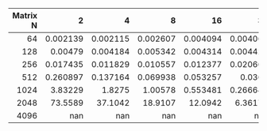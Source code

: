 |   Matrix N |          2 |          4 |          8 |         16 |         32 |        64 |        128 |
|-----------:|-----------:|-----------:|-----------:|-----------:|-----------:|----------:|-----------:|
|         64 |   0.002139 |   0.002115 |   0.002607 |   0.004094 |   0.004068 |  0.005139 | nan        |
|        128 |   0.00479  |   0.004184 |   0.005342 |   0.004314 |   0.004425 |  0.005609 |   0.009353 |
|        256 |   0.017435 |   0.011829 |   0.010557 |   0.012377 |   0.020662 |  0.008231 |   0.012435 |
|        512 |   0.260897 |   0.137164 |   0.069938 |   0.053257 |   0.0361   |  0.040034 |   0.145812 |
|       1024 |   3.83229  |   1.8275   |   1.00578  |   0.553481 |   0.266648 |  0.174185 |   0.173142 |
|       2048 |  73.5589   |  37.1042   |  18.9107   |  12.0942   |   6.36171  |  4.00842  |   1.5939   |
|       4096 | nan        | nan        | nan        | nan        | nan        | 66.6778   |  41.3523   |